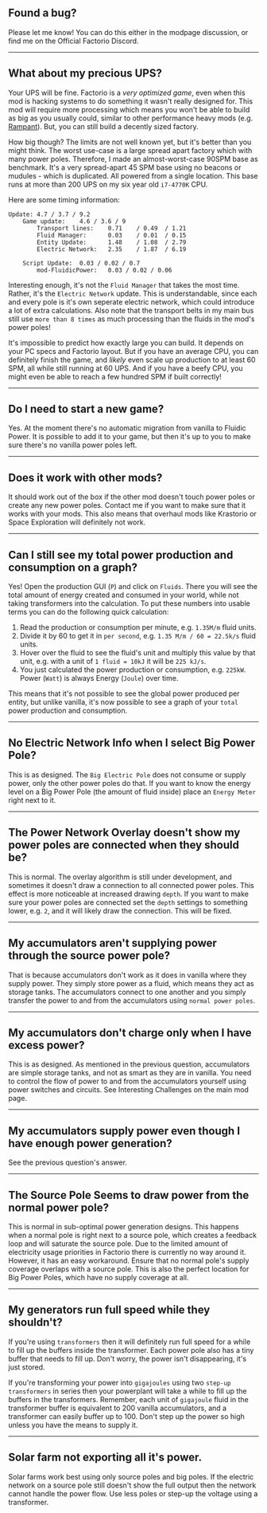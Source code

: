 ## Found a bug?

Please let me know! You can do this either in the modpage discussion, or find me on the Official Factorio Discord.

---

## What about my precious UPS?

Your UPS will be fine. Factorio is a *very optimized game*, even when this mod is hacking systems to do something it wasn't really designed for. This mod will require more processing which means you won't be able to build as big as you usually could, similar to other performance heavy mods (e.g. [Rampant](https://mods.factorio.com/mod/Rampant)). But, you can still build a decently sized factory.

How big though? The limits are not well known yet, but it's better than you might think. The worst use-case is a large spread apart factory which with many power poles. Therefore, I made an almost-worst-case 90SPM base as benchmark. It's a very spread-apart 45 SPM base using no beacons or mudules - which is duplicated. All powered from a single location. This base runs at more than 200 UPS on my six year old `i7-4770K` CPU.

Here are some timing information:

```
Update: 4.7 / 3.7 / 9.2
    Game update:    4.6 / 3.6 / 9
        Transport lines:    0.71    / 0.49  / 1.21
        Fluid Manager:      0.03    / 0.01  / 0.15
        Entity Update:      1.48    / 1.08  / 2.79
        Electric Network:   2.35    / 1.87  / 6.19

    Script Update:  0.03 / 0.02 / 0.7
        mod-FluidicPower:   0.03 / 0.02 / 0.06
```

Interesting enough, it's not the `Fluid Manager` that takes the most time. Rather, it's the `Electric Network` update. This is understandable, since each and every pole is it's own seperate electric network, which could introduce a lot of extra calculations. Also note that the transport belts in my main bus still use `more than 8 times` as much processing than the fluids in the mod's power poles!

It's impossible to predict how exactly large you can build. It depends on your PC specs and Factorio layout. But if you have an average CPU, you can definitely finish the game, and *likely* even scale up production to at least 60 SPM, all while still running at 60 UPS. And if you have a beefy CPU, you might even be able to reach a few hundred SPM if built correctly!

---

## Do I need to start a new game?

Yes. At the moment there's no automatic migration from vanilla to Fluidic Power. It is possible to add it to your game, but then it's up to you to make sure there's no vanilla power poles left.

---

## Does it work with other mods?

It should work out of the box if the other mod doesn't touch power poles or create any new power poles. Contact me if you want to make sure that it works with your mods. This also means that overhaul mods like Krastorio or Space Exploration will definitely not work.

---

## Can I still see my total power production and consumption on a graph?
Yes! Open the production GUI (`P`) and click on `Fluids`. There you will see the total amount of energy created and consumed in your world, while not taking transformers into the calculation. To put these numbers into usable terms you can do the following quick calculation:

1. Read the production or consumption per minute, e.g. `1.35M/m` fluid units.
2. Divide it by 60 to get it in `per second`, e.g. `1.35 M/m / 60 = 22.5k/s` fluid units.
3. Hover over the fluid to see the fluid's unit and multiply this value by that unit, e.g. with a unit of `1 fluid = 10kJ` it will be `225 kJ/s`.
4. You just calculated the power production or consumption, e.g. `225kW`. Power (`Watt`) is always Energy (`Joule`) over time.

This means that it's not possible to see the global power produced per entity, but unlike vanilla, it's now possible to see a graph of your `total` power production and consumption.

---

## No Electric Network Info when I select Big Power Pole?

This is as designed. The `Big Electric Pole` does not consume or supply power, only the other power poles do that. If you want to know the energy level on a Big Power Pole (the amount of fluid inside) place an `Energy Meter` right next to it.

---

## The Power Network Overlay doesn't show my power poles are connected when they should be?

This is normal. The overlay algorithm is still under development, and sometimes it doesn't draw a connection to all connected power poles. This effect is more noticeable at increased drawing `depth`. If you want to make sure your power poles are connected set the `depth` settings to something lower, e.g. `2`, and it will likely draw the connection. This will be fixed.

---

## My accumulators aren't supplying power through the source power pole?

That is because accumulators don't work as it does in vanilla where they supply power. They simply store power as a fluid, which means they act as storage tanks. The accumulators connect to one another and you simply transfer the power to and from the accumulators using `normal power poles`.

---

## My accumulators don't charge only when I have excess power?
This is as designed. As mentioned in the previous question, accumulators are simple storage tanks, and not as smart as they are in vanilla. You need to control the flow of power to and from the accumulators yourself using power switches and circuits. See Interesting Challenges on the main mod page.

---

## My accumulators supply power even though I have enough power generation?
See the previous question's answer. 

---

## The Source Pole Seems to draw power from the normal power pole?
This is normal in sub-optimal power generation designs. This happens when a normal pole is right next to a source pole, which creates a feedback loop and will saturate the source pole. Due to the limited amount of electricity usage priorities in Factorio there is currently no way around it. However, it has an easy workaround. Ensure that no normal pole's supply coverage overlaps with a source pole. This is also the perfect location for Big Power Poles, which have no supply coverage at all.

---

## My generators run full speed while they shouldn't?

If you're using `transformers` then it will definitely run full speed for a while to fill up the buffers inside the transformer. Each power pole also has a tiny buffer that needs to fill up. Don't worry, the power isn't disappearing, it's just stored.

If you're transforming your power into `gigajoules` using two `step-up transformers` in series then your powerplant will take a while to fill up the buffers in the transformers. Remember, each unit of `gigajoule` fluid in the transformer buffer is equivalent to 200 vanilla accumulators, and a transformer can easily buffer up to 100. Don't step up the power so high unless you have the means to supply it.

---

## Solar farm not exporting all it's power.

Solar farms work best using only source poles and big poles. If the electric network on a source pole still doesn't show the full output then the network cannot handle the power flow. Use less poles or step-up the voltage using a transformer.